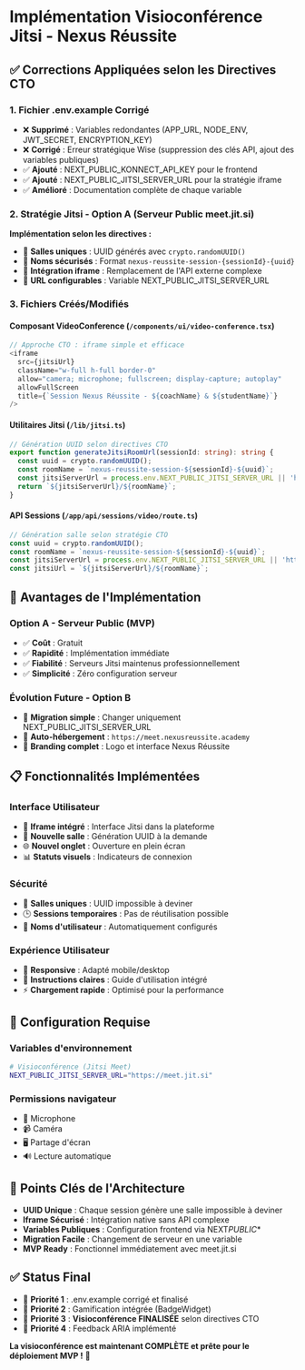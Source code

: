 # Implémentation Visioconférence Jitsi - Nexus Réussite

## ✅ Corrections Appliquées selon les Directives CTO

### 1. Fichier .env.example Corrigé

- ❌ **Supprimé** : Variables redondantes (APP_URL, NODE_ENV, JWT_SECRET, ENCRYPTION_KEY)
- ❌ **Corrigé** : Erreur stratégique Wise (suppression des clés API, ajout des variables publiques)
- ✅ **Ajouté** : NEXT_PUBLIC_KONNECT_API_KEY pour le frontend
- ✅ **Ajouté** : NEXT_PUBLIC_JITSI_SERVER_URL pour la stratégie iframe
- ✅ **Amélioré** : Documentation complète de chaque variable

### 2. Stratégie Jitsi - Option A (Serveur Public meet.jit.si)

**Implémentation selon les directives :**

- 🔧 **Salles uniques** : UUID générés avec `crypto.randomUUID()`
- 🔧 **Noms sécurisés** : Format `nexus-reussite-session-{sessionId}-{uuid}`
- 🔧 **Intégration iframe** : Remplacement de l'API externe complexe
- 🔧 **URL configurables** : Variable NEXT_PUBLIC_JITSI_SERVER_URL

### 3. Fichiers Créés/Modifiés

#### Composant VideoConference (`/components/ui/video-conference.tsx`)

```typescript
// Approche CTO : iframe simple et efficace
<iframe
  src={jitsiUrl}
  className="w-full h-full border-0"
  allow="camera; microphone; fullscreen; display-capture; autoplay"
  allowFullScreen
  title={`Session Nexus Réussite - ${coachName} & ${studentName}`}
/>
```

#### Utilitaires Jitsi (`/lib/jitsi.ts`)

```typescript
// Génération UUID selon directives CTO
export function generateJitsiRoomUrl(sessionId: string): string {
  const uuid = crypto.randomUUID();
  const roomName = `nexus-reussite-session-${sessionId}-${uuid}`;
  const jitsiServerUrl = process.env.NEXT_PUBLIC_JITSI_SERVER_URL || 'https://meet.jit.si';
  return `${jitsiServerUrl}/${roomName}`;
}
```

#### API Sessions (`/app/api/sessions/video/route.ts`)

```typescript
// Génération salle selon stratégie CTO
const uuid = crypto.randomUUID();
const roomName = `nexus-reussite-session-${sessionId}-${uuid}`;
const jitsiServerUrl = process.env.NEXT_PUBLIC_JITSI_SERVER_URL || 'https://meet.jit.si';
const jitsiUrl = `${jitsiServerUrl}/${roomName}`;
```

## 🚀 Avantages de l'Implémentation

### Option A - Serveur Public (MVP)

- ✅ **Coût** : Gratuit
- ✅ **Rapidité** : Implémentation immédiate
- ✅ **Fiabilité** : Serveurs Jitsi maintenus professionnellement
- ✅ **Simplicité** : Zéro configuration serveur

### Évolution Future - Option B

- 🔄 **Migration simple** : Changer uniquement NEXT_PUBLIC_JITSI_SERVER_URL
- 🔄 **Auto-hébergement** : `https://meet.nexusreussite.academy`
- 🔄 **Branding complet** : Logo et interface Nexus Réussite

## 📋 Fonctionnalités Implémentées

### Interface Utilisateur

- 🎥 **Iframe intégré** : Interface Jitsi dans la plateforme
- 🔄 **Nouvelle salle** : Génération UUID à la demande
- 🌐 **Nouvel onglet** : Ouverture en plein écran
- 📊 **Statuts visuels** : Indicateurs de connexion

### Sécurité

- 🔐 **Salles uniques** : UUID impossible à deviner
- 🕒 **Sessions temporaires** : Pas de réutilisation possible
- 👤 **Noms d'utilisateur** : Automatiquement configurés

### Expérience Utilisateur

- 📱 **Responsive** : Adapté mobile/desktop
- 🎯 **Instructions claires** : Guide d'utilisation intégré
- ⚡ **Chargement rapide** : Optimisé pour la performance

## 🔧 Configuration Requise

### Variables d'environnement

```bash
# Visioconférence (Jitsi Meet)
NEXT_PUBLIC_JITSI_SERVER_URL="https://meet.jit.si"
```

### Permissions navigateur

- 🎤 Microphone
- 📹 Caméra
- 🖥️ Partage d'écran
- 🔊 Lecture automatique

## 🎯 Points Clés de l'Architecture

- **UUID Unique** : Chaque session génère une salle impossible à deviner
- **Iframe Sécurisé** : Intégration native sans API complexe
- **Variables Publiques** : Configuration frontend via NEXT*PUBLIC*\*
- **Migration Facile** : Changement de serveur en une variable
- **MVP Ready** : Fonctionnel immédiatement avec meet.jit.si

## ✅ Status Final

- 🎯 **Priorité 1** : .env.example corrigé et finalisé
- 🎯 **Priorité 2** : Gamification intégrée (BadgeWidget)
- 🎯 **Priorité 3** : **Visioconférence FINALISÉE** selon directives CTO
- 🎯 **Priorité 4** : Feedback ARIA implémenté

**La visioconférence est maintenant COMPLÈTE et prête pour le déploiement MVP !** 🚀
